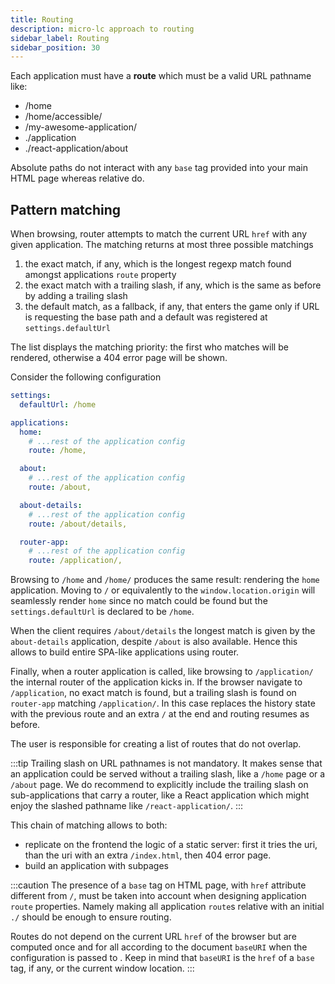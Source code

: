 ```yaml
---
title: Routing
description: micro-lc approach to routing
sidebar_label: Routing
sidebar_position: 30
---
```


Each application must have a **route** which must be a valid URL pathname like:

- /home
- /home/accessible/
- /my-awesome-application/
- ./application
- ./react-application/about

Absolute paths do not interact with any `base` tag provided into your main HTML page whereas relative do.

## Pattern matching

When browsing, <micro-lc></micro-lc> router attempts to match the current URL `href` with any given application.
The matching returns at most three possible matchings

1. the exact match, if any, which is the longest regexp match found amongst applications `route` property
2. the exact match with a trailing slash, if any, which is the same as before by adding a trailing slash
3. the default match, as a fallback, if any, that enters the game only if URL is requesting the base path and a default was registered at `settings.defaultUrl`

The list displays the matching priority: the first who matches will be rendered, otherwise a 404 error page will be shown.

Consider the following configuration

```yaml title=micro-lc.config.yml
settings:
  defaultUrl: /home

applications:
  home:
    # ...rest of the application config
    route: /home,

  about:
    # ...rest of the application config
    route: /about,

  about-details:
    # ...rest of the application config
    route: /about/details,

  router-app:
    # ...rest of the application config
    route: /application/,
```

Browsing to `/home` and `/home/` produces the same result: rendering the `home` application.
Moving to `/` or equivalently to the `window.location.origin` will seamlessly render `home` since no match could be found
but the `settings.defaultUrl` is declared to be `/home`.

When the client requires `/about/details` the longest match is given by the `about-details` application, despite `/about` is
also available. Hence this allows to build entire SPA-like applications using <micro-lc></micro-lc> router.

Finally, when a router application is called, like browsing to `/application/` the internal router of the application kicks in.
If the browser navigate to `/application`, no exact match is found, but a trailing slash is found on `router-app` matching `/application/`.
In this case <micro-lc></micro-lc> replaces the history state with the previous route and an extra `/` at the end and routing
resumes as before.

The user is responsible for creating a list of routes that do not overlap.

:::tip
Trailing slash on URL pathnames is not mandatory. It makes sense that an application could be served
without a trailing slash, like a `/home` page or a `/about` page. We do recommend to explicitly include the
trailing slash on sub-applications that carry a router, like a React application which might enjoy the slashed
pathname like `/react-application/`.
:::

This chain of matching allows to both:

- replicate on the frontend the logic of a static server: first it tries the uri, than the uri with an extra `/index.html`, then 404 error page.
- build an application with subpages

:::caution
The presence of a `base` tag on <micro-lc></micro-lc> HTML page, with `href` attribute different from `/`, must be taken
into account when designing application `route` properties. Namely making all application `route`s relative with an initial
`./` should be enough to ensure routing.

Routes do not depend on the current URL `href` of the browser but are computed once and for all according to the document
`baseURI` when the configuration is passed to <micro-lc></micro-lc>.
Keep in mind that `baseURI` is the `href` of a `base` tag, if any, or the current window location.
:::

